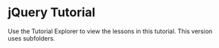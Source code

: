 # jQuery Tutorial

Use the Tutorial Explorer to view the lessons in this tutorial. This version uses subfolders.
